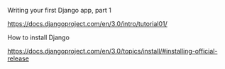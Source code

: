 Writing your first Django app, part 1

https://docs.djangoproject.com/en/3.0/intro/tutorial01/

How to install Django

https://docs.djangoproject.com/en/3.0/topics/install/#installing-official-release

